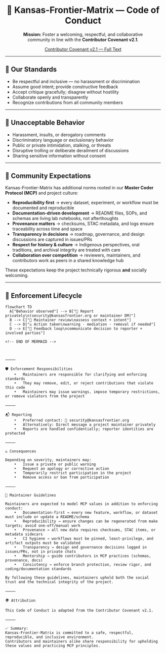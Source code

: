 <div align="center">

# 🌾 Kansas-Frontier-Matrix — Code of Conduct

**Mission:** Foster a welcoming, respectful, and collaborative  
community in line with the **Contributor Covenant v2.1**.

[Contributor Covenant v2.1 — Full Text](https://www.contributor-covenant.org/version/2/1/code_of_conduct/)

</div>

---

## 🤝 Our Standards

- Be respectful and inclusive — no harassment or discrimination  
- Assume good intent; provide constructive feedback  
- Accept critique gracefully; disagree without hostility  
- Collaborate openly and transparently  
- Recognize contributions from all community members  

---

## 🚫 Unacceptable Behavior

- Harassment, insults, or derogatory comments  
- Discriminatory language or exclusionary behavior  
- Public or private intimidation, stalking, or threats  
- Disruptive trolling or deliberate derailment of discussions  
- Sharing sensitive information without consent  

---

## 📑 Community Expectations

Kansas-Frontier-Matrix has additional norms rooted in our **Master Coder Protocol (MCP)** and project culture:

- **Reproducibility first** → every dataset, experiment, or workflow must be documented and reproducible  
- **Documentation-driven development** → README files, SOPs, and schemas are living lab notebooks, not afterthoughts  
- **Provenance matters** → checksums, STAC metadata, and logs ensure traceability across time and space  
- **Transparency in decisions** → roadmap, governance, and design discussions are captured in issues/PRs  
- **Respect for history & culture** → Indigenous perspectives, oral traditions, and archival integrity are treated with care  
- **Collaboration over competition** → reviewers, maintainers, and contributors work as peers in a shared knowledge hub  

These expectations keep the project technically rigorous **and** socially welcoming.

---

## 🔄 Enforcement Lifecycle

```mermaid
flowchart TD
  A["Behavior observed"] --> B["📩 Report privately\n(security@kansasfrontier.org or maintainer DM)"]
  B --> C["🔎 Maintainer review\nassess context + intent"]
  C --> D["⚖️ Action taken\nwarning · mediation · removal if needed"]
  D --> E["📢 Feedback loop\ncommunicate decision to reporter + involved parties"]

<!-- END OF MERMAID -->



⸻

🛡️ Enforcement Responsibilities
	•	Maintainers are responsible for clarifying and enforcing standards
	•	They may remove, edit, or reject contributions that violate this code
	•	Maintainers may issue warnings, impose temporary restrictions, or remove violators from the project

⸻

📬 Reporting
	•	Preferred contact: 📧 security@kansasfrontier.org
	•	Alternatively: Direct message a project maintainer privately
	•	Reports are handled confidentially; reporter identities are protected

⸻

⚖️ Consequences

Depending on severity, maintainers may:
	•	Issue a private or public warning
	•	Request an apology or corrective action
	•	Temporarily restrict participation in the project
	•	Remove access or ban from participation

⸻

🧭 Maintainer Guidelines

Maintainers are expected to model MCP values in addition to enforcing conduct:
	•	Documentation-first → every new feature, workflow, or dataset must include or update a README/schema
	•	Reproducibility → ensure changes can be regenerated from make targets; avoid one-off/manual work
	•	Provenance → all new data requires checksums, STAC items, or metadata sidecars
	•	CI hygiene → workflows must be pinned, least-privilege, and artifact outputs must be validated
	•	Transparency → design and governance decisions logged in issues/PRs, not in private chats
	•	Mentorship → guide contributors in MCP practices (schemas, provenance, docs)
	•	Consistency → enforce branch protection, review rigor, and coding/documentation standards

By following these guidelines, maintainers uphold both the social trust and the technical integrity of the project.

⸻

🌍 Attribution

This Code of Conduct is adapted from the Contributor Covenant v2.1.

⸻

✅ Summary:
Kansas-Frontier-Matrix is committed to a safe, respectful, reproducible, and inclusive environment.
Contributors and maintainers alike share responsibility for upholding these values and practicing MCP principles.